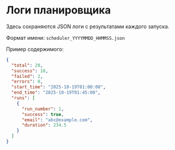 # Логи планировщика

Здесь сохраняются JSON логи с результатами каждого запуска.

Формат имени: `scheduler_YYYYMMDD_HHMMSS.json`

Пример содержимого:
```json
{
  "total": 20,
  "success": 18,
  "failed": 2,
  "errors": 0,
  "start_time": "2025-10-19T01:00:00",
  "end_time": "2025-10-19T01:45:00",
  "runs": [
    {
      "run_number": 1,
      "success": true,
      "email": "abc@example.com",
      "duration": 234.5
    }
  ]
}
```
